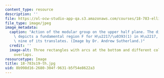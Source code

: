 ```yaml
---
content_type: resource
description: ''
file: https://ol-ocw-studio-app-qa.s3.amazonaws.com/courses/18-783-elliptic-curves-spring-2019/8b998d162680304f9631b5f54e8622a3_18-783s19-th.jpg
file_type: image/jpeg
image_metadata:
  caption: "Action of the modular group on the upper half plane. The diagram above\
    \ depicts a fundamental region F for H\u2217/\u0393(1) in H\u2217, along with\
    \ nine of its translates. (Image by Dr. Andrew Sutherland.)"
  credit: ''
  image-alt: Three rectangles with arcs at the bottom and different color areas showing
    overlaps.
resourcetype: Image
title: 18-783s19-th.jpg
uid: 8b998d16-2680-304f-9631-b5f54e8622a3
---
```

